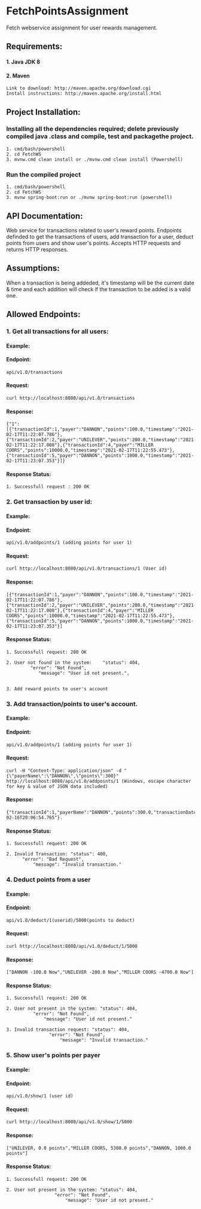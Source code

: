 # FetchPointsAssignment
Fetch webservice assignment for user rewards management.

## Requirements:

#### 1. Java JDK 8
#### 2. Maven 
	Link to download: http://maven.apache.org/download.cgi
	Install instructions: http://maven.apache.org/install.html


## Project Installation:

### Installing all the dependencies required; delete previously compiled java .class and compile, test and packagethe project.
	1. cmd/bash/powershell
	2. cd FetchWS
	3. mvnw.cmd clean install or ./mvnw.cmd clean install (Powershell)

### Run the compiled project
	1. cmd/bash/powershell
	2. cd FetchWS
	3. mvnw spring-boot:run or ./mvnw spring-boot:run (powershell)


## API Documentation:

Web service for transactions related to user's reward points. Endpoints definded to get the transactions of users, add transaction for a user, deduct points from users and show user's points.  Accepts HTTP requests and returns HTTP responses.

## Assumptions:
When a transaction is being addeded, it's timestamp will be the current date & time and each addition will check if the transaction to be added is a valid one.

## Allowed Endpoints:

### 1. Get all transactions for all users:

#### Example:

#### Endpoint: 
	api/v1.0/transactions

#### Request: 
	curl http://localhost:8080/api/v1.0/transactions

#### Response:
	{"1":[{"transactionId":1,"payer":"DANNON","points":100.0,"timestamp":"2021-02-17T11:22:07.786"},{"transactionId":2,"payer":"UNILEVER","points":200.0,"timestamp":"2021-02-17T11:22:17.008"},{"transactionId":4,"payer":"MILLER COORS","points":10000.0,"timestamp":"2021-02-17T11:22:55.473"},{"transactionId":5,"payer":"DANNON","points":1000.0,"timestamp":"2021-02-17T11:23:07.353"}]}

#### Response Status:
	1. Successfull request : 200 OK 


### 2. Get transaction by user id:

#### Example:

#### Endpoint: 
	api/v1.0/addpoints/1 (adding points for user 1)

#### Request: 
	curl http://localhost:8080/api/v1.0/transactions/1 (User id)

#### Response: 
	[{"transactionId":1,"payer":"DANNON","points":100.0,"timestamp":"2021-02-17T11:22:07.786"},{"transactionId":2,"payer":"UNILEVER","points":200.0,"timestamp":"2021-02-17T11:22:17.008"},{"transactionId":4,"payer":"MILLER COORS","points":10000.0,"timestamp":"2021-02-17T11:22:55.473"},{"transactionId":5,"payer":"DANNON","points":1000.0,"timestamp":"2021-02-17T11:23:07.353"}]

#### Response Status:

	1. Successfull request: 200 OK

	2. User not found in the system: 	"status": 404,
   			 "error": "Not Found",
    			"message": "User id not present.",


	3. Add reward points to user's account

### 3. Add transaction/points to user's account.

#### Example:

#### Endpoint: 
	api/v1.0/addpoints/1 (adding points for user 1)

#### Request: 
	curl -H "Content-Type: application/json" -d "{\"payerName\":\"DANNON\",\"points\":300}" http://localhost:8080/api/v1.0/addpoints/1 (Windows, escape character for key & value of JSON data included)

#### Response: 
	{"transactionId":1,"payerName":"DANNON","points":300.0,"transactionDate":"2021-02-16T20:06:54.765"}.

#### Response Status:

	1. Successfull request: 200 OK

	2. Invalid Transaction: "status": 400,
		  "error": "Bad Request",
	    	  "message": "Invalid transaction."	

### 4. Deduct points from a user

#### Example:

#### Endpoint: 
	api/v1.0/deduct/1(userid)/5000(points to deduct) 

#### Request: 
	curl http://localhost:8080/api/v1.0/deduct/1/5000

#### Response: 
	["DANNON -100.0 Now","UNILEVER -200.0 Now","MILLER COORS -4700.0 Now"]

#### Response Status:

	1. Successfull request: 200 OK

	2. User not present in the system: "status": 404,
   			  "error": "Not Found",
    			  "message": "User id not present."

	3. Invalid transaction request: "status": 404,
   			  		"error": "Not Found",
    			  		"message": "Invalid transaction."

### 5. Show user's points per payer

#### Example:

#### Endpoint: 
	api/v1.0/show/1 (user id) 

#### Request: 
	curl http://localhost:8080/api/v1.0/show/1/5000

#### Response:
	["UNILEVER, 0.0 points","MILLER COORS, 5300.0 points","DANNON, 1000.0 points"]

#### Response Status:

	1. Successfull request: 200 OK

	2. User not present in the system: "status": 404,
   					  "error": "Not Found",
    					  "message": "User id not present."
 
